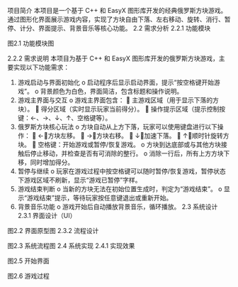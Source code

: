 项目简介
本项目是一个基于 C++ 和 EasyX 图形库开发的经典俄罗斯方块游戏。通过图形化界面展示游戏内容，实现了方块自由下落、左右移动、旋转、消行、暂停、计分、界面提示、背景音乐等核心功能。
2.2 需求分析
2.2.1 功能模块
 
图2.1 功能模块图


2.2.2 需求说明
本项目为基于 C++ 和 EasyX 图形库开发的俄罗斯方块游戏，主要实现以下功能需求：
1.	游戏启动与界面初始化
o	启动程序后显示启动界面，提示“按空格键开始游戏”。
o	背景颜色为白色，界面简洁，包含标题和操作说明。
2.	游戏主界面与交互
o	游戏主界面包含：
	主游戏区域（用于显示下落的方块）。
	得分区域（实时显示玩家当前得分）。
	操作提示区域（提示控制按键：←、→、↓、↑、空格键等）。
3.	俄罗斯方块核心玩法
o	方块自动从上方下落，玩家可以使用键盘进行以下操作：
	←：方块左移。
	→：方块右移。
	↓：加速下落。
	↑：顺时针旋转方块。
	空格键：开始游戏或暂停/恢复游戏。
o	方块到达底部或与其他方块接触后停止移动，并检查是否有可消除的整行。
o	消除一行后，所有上方方块下移，同时增加得分。
4.	暂停与继续
o	玩家在游戏过程中按空格键可以随时暂停/恢复游戏，暂停状态下游戏区域不刷新，显示“游戏已暂停”字样。
5.	游戏结束判断
o	当新的方块无法在初始位置生成时，判定为“游戏结束”。
o	显示“游戏结束”提示，等待玩家按任意键退出或重新开始。
6.	背景音乐功能
o	游戏开始后自动播放背景音乐，循环播放。
2.3 系统设计
2.3.1 界面设计（UI）
 
图2.2 界面原型图
2.3.2 流程设计
 
图2.3 系统流程图
2.4 系统实现
2.4.1 实现效果
 
图2.5 开始界面

 
图2.6 游戏过程
